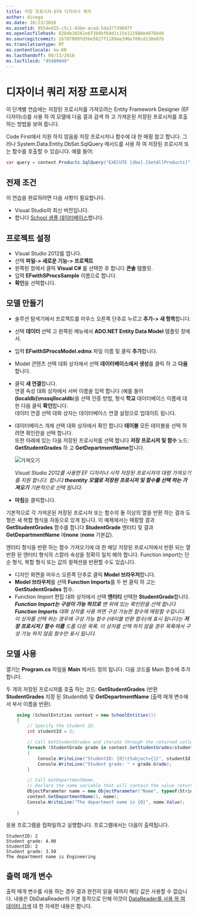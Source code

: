 ```yaml
---
title: 저장 프로시저-EF6 디자이너 쿼리
author: divega
ms.date: 10/23/2016
ms.assetid: 9554ed25-c5c1-43be-acad-5da37739697f
ms.openlocfilehash: 6284b10261e6f3b9bf69d1c15e121988e4976d48
ms.sourcegitcommit: 2b787009fd5be5627f1189ee396e708cd130e07b
ms.translationtype: MT
ms.contentlocale: ko-KR
ms.lasthandoff: 09/13/2018
ms.locfileid: "45489949"
---
```

# <a name="designer-query-stored-procedures"></a>디자이너 쿼리 저장 프로시저
이 단계별 연습에는 저장된 프로시저를 가져오려는 Entity Framework Designer (EF 디자이너)를 사용 하 여 모델에 다음 결과 검색 하 고 가져온된 저장된 프로시저를 호출 하는 방법을 보여 줍니다. 

Code First에서 지원 하지 않음을 저장 프로시저나 함수에 대 한 매핑 참고 합니다. 그러나 System.Data.Entity.DbSet.SqlQuery 메서드를 사용 하 여 저장된 프로시저 또는 함수를 호출할 수 있습니다. 예를 들어:
``` csharp
var query = context.Products.SqlQuery("EXECUTE [dbo].[GetAllProducts]")`;
```

## <a name="prerequisites"></a>전제 조건

이 연습을 완료하려면 다음 사항이 필요합니다.

- Visual Studio의 최신 버전입니다.
- 합니다 [School 샘플 데이터베이스](~/ef6/resources/school-database.md)합니다.

## <a name="set-up-the-project"></a>프로젝트 설정

-   Visual Studio 2012를 엽니다.
-   선택 **파일-&gt; 새로운 기능-&gt; 프로젝트**
-   왼쪽된 창에서 클릭 **Visual C\#** 를 선택한 후 합니다 **콘솔** 템플릿.
-   입력 **EFwithSProcsSample** 이름으로 합니다.
-   **확인**을 선택합니다.

## <a name="create-a-model"></a>모델 만들기

-   솔루션 탐색기에서 프로젝트를 마우스 오른쪽 단추로 누르고 **추가-&gt; 새 항목**합니다.
-   선택 **데이터** 선택 고 왼쪽된 메뉴에서 **ADO.NET Entity Data Model** 템플릿 창에서.
-   입력 **EFwithSProcsModel.edmx** 파일 이름 및 클릭 **추가**합니다.
-   Model 콘텐츠 선택 대화 상자에서 선택 **데이터베이스에서 생성**를 클릭 하 고 **다음**합니다.
-   클릭 **새 연결**합니다.  
    연결 속성 대화 상자에서 서버 이름을 입력 합니다 (예를 들어 **(localdb)\\mssqllocaldb**)을 선택 인증 방법, 형식 **학교** 데이터베이스 이름에 대 한 다음 클릭 **확인**합니다.  
    데이터 연결 선택 대화 상자는 데이터베이스 연결 설정으로 업데이트 됩니다.
-   데이터베이스 개체 선택 대화 상자에서 확인 합니다 **테이블** 모든 테이블을 선택 하려면 확인란을 선택 합니다.  
    또한 아래에 있는 다음 저장된 프로시저를 선택 합니다 **저장 프로시저 및 함수** 노드: **GetStudentGrades** 하 고 **GetDepartmentName**합니다. 

    ![가져오기](~/ef6/media/import.jpg)

    *Visual Studio 2012를 사용한 EF 디자이너 시작 저장된 프로시저의 대량 가져오기를 지원 합니다. 합니다 **theentity 모델로 저장된 프로시저 및 함수를 선택 하는 가져오기** 기본적으로 선택 됩니다.*
-   **마침**을 클릭합니다.

기본적으로 각 가져온된 저장된 프로시저 또는 함수의 둘 이상의 열을 반환 하는 결과 도형은 새 복합 형식을 자동으로 있게 됩니다. 이 예제에서는 매핑할 결과 **GetStudentGrades** 함수를 합니다 **StudentGrade** 엔터티 및 결과 **GetDepartmentName** 에**none** (**none** 기본값).

엔터티 형식을 반환 하는 함수 가져오기에 대 한 해당 저장된 프로시저에서 반환 되는 열 반환 된 엔터티 형식의 스칼라 속성을 정확히 일치 해야 합니다. Function import는 단순 형식, 복합 형식 또는 값의 컬렉션을 반환할 수도 있습니다.

-   디자인 화면을 마우스 오른쪽 단추로 클릭 **Model 브라우저**합니다.
-   **Model 브라우저**를 선택 **Function Imports**를 두 번 클릭 하 고는 **GetStudentGrades** 함수.
-   Function Import 편집 대화 상자에서 선택 **엔터티** 선택한 **StudentGrade**합니다.  
    ***Function Import는 구성이 가능 하므로** 맨 위에 있는 확인란을 선택 합니다 **Function Imports** 대화 상자를 사용 하면 구성 가능한 함수에 매핑할 수입니다. 이 상자를 선택 하는 경우에 구성 가능 함수 (테이블 반환 함수)에 표시 됩니다는 **저장 프로시저 / 함수 이름** 드롭 다운 목록. 이 상자를 선택 하지 않을 경우 목록에서 구성 가능 하지 않음 함수만 표시 됩니다.*

## <a name="use-the-model"></a>모델 사용

열기는 **Program.cs** 파일을 **Main** 메서드 정의 됩니다. 다음 코드를 Main 함수에 추가 합니다.

두 개의 저장된 프로시저를 호출 하는 코드: **GetStudentGrades** (반환 **StudentGrades** 지정 된 *StudentId*) 및 **GetDepartmentName** (출력 매개 변수에서 부서 이름을 반환).  

``` csharp
    using (SchoolEntities context = new SchoolEntities())
    {
        // Specify the Student ID.
        int studentId = 2;

        // Call GetStudentGrades and iterate through the returned collection.
        foreach (StudentGrade grade in context.GetStudentGrades(studentId))
        {
            Console.WriteLine("StudentID: {0}\tSubject={1}", studentId, grade.Subject);
            Console.WriteLine("Student grade: " + grade.Grade);
        }

        // Call GetDepartmentName.
        // Declare the name variable that will contain the value returned by the output parameter.
        ObjectParameter name = new ObjectParameter("Name", typeof(String));
        context.GetDepartmentName(1, name);
        Console.WriteLine("The department name is {0}", name.Value);

    }
```

응용 프로그램을 컴파일하고 실행합니다. 프로그램에서는 다음이 출력됩니다.

```
StudentID: 2
Student grade: 4.00
StudentID: 2
Student grade: 3.50
The department name is Engineering
```

<a name="output-parameters"></a>출력 매개 변수
-----------------

출력 매개 변수를 사용 하는 경우 결과 완전히 읽을 때까지 해당 값은 사용할 수 없습니다. 내용은 DbDataReader의 기본 동작으로 인해 이것이 [DataReader를 사용 하 여 데이터 검색](http://go.microsoft.com/fwlink/?LinkID=398589) 대 한 자세한 내용은 합니다.
